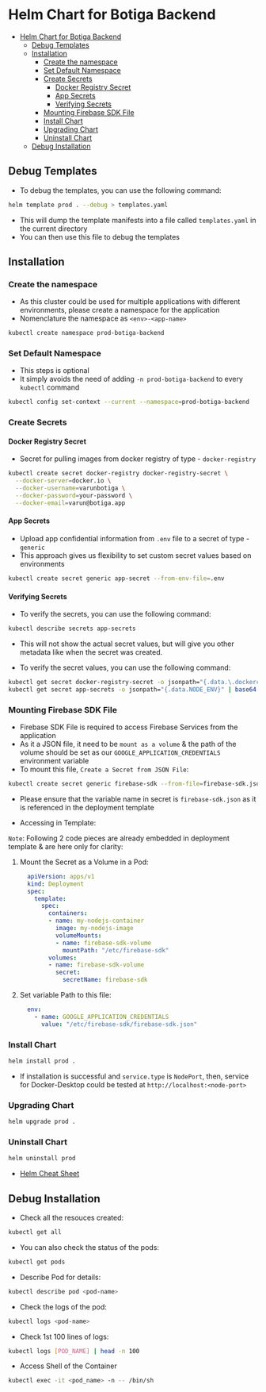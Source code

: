 # Helm Chart for Botiga Backend

- [Helm Chart for Botiga Backend](#helm-chart-for-botiga-backend)
  - [Debug Templates](#debug-templates)
  - [Installation](#installation)
    - [Create the namespace](#create-the-namespace)
    - [Set Default Namespace](#set-default-namespace)
    - [Create Secrets](#create-secrets)
      - [Docker Registry Secret](#docker-registry-secret)
      - [App Secrets](#app-secrets)
      - [Verifying Secrets](#verifying-secrets)
    - [Mounting Firebase SDK File](#mounting-firebase-sdk-file)
    - [Install Chart](#install-chart)
    - [Upgrading Chart](#upgrading-chart)
    - [Uninstall Chart](#uninstall-chart)
  - [Debug Installation](#debug-installation)

## Debug Templates

- To debug the templates, you can use the following command:

```bash
helm template prod . --debug > templates.yaml
```

- This will dump the template manifests into a file called `templates.yaml` in the current directory
- You can then use this file to debug the templates

## Installation

### Create the namespace

- As this cluster could be used for multiple applications with different environments, please create a namespace for the application
- Nomenclature the namespace as `<env>-<app-name>`

```bash
kubectl create namespace prod-botiga-backend
```

### Set Default Namespace

- This steps is optional
- It simply avoids the need of adding `-n prod-botiga-backend` to every `kubectl` command

```bash
kubectl config set-context --current --namespace=prod-botiga-backend
```

### Create Secrets

#### Docker Registry Secret

- Secret for pulling images from docker registry of type - `docker-registry`

```bash
kubectl create secret docker-registry docker-registry-secret \
  --docker-server=docker.io \
  --docker-username=varunbotiga \
  --docker-password=your-password \
  --docker-email=varun@botiga.app
```

#### App Secrets

- Upload app confidential information from `.env` file to a secret of type - `generic`
- This approach gives us flexibility to set custom secret values based on environments

```bash
kubectl create secret generic app-secret --from-env-file=.env
```

#### Verifying Secrets

- To verify the secrets, you can use the following command:

```bash
kubectl describe secrets app-secrets
```

- This will not show the actual secret values, but will give you other metadata like when the secret was created.

- To verify the secret values, you can use the following command:

```bash
kubectl get secret docker-registry-secret -o jsonpath="{.data.\.dockerconfigjson}" | base64 --decode
kubectl get secret app-secrets -o jsonpath="{.data.NODE_ENV}" | base64 --decode
```

### Mounting Firebase SDK File

- Firebase SDK File is required to access Firebase Services from the application
- As it a JSON file, it need to be `mount as a volume` & the path of the volume should be set as our `GOOGLE_APPLICATION_CREDENTIALS` environment variable
- To mount this file, `Create a Secret from JSON File`:
  
```bash
kubectl create secret generic firebase-sdk --from-file=firebase-sdk.json=<path-to-firebase-sdk-json-file>
```

- Please ensure that the variable name in secret is `firebase-sdk.json` as it is referenced in the deployment template

- Accessing in Template:

`Note`: Following 2 code pieces are already embedded in deployment template & are here only for clarity:

1. Mount the Secret as a Volume in a Pod:

    ```yaml
      apiVersion: apps/v1
      kind: Deployment
      spec:
        template:
          spec:
            containers:
            - name: my-nodejs-container
              image: my-nodejs-image
              volumeMounts:
              - name: firebase-sdk-volume
                mountPath: "/etc/firebase-sdk"
            volumes:
            - name: firebase-sdk-volume
              secret:
                secretName: firebase-sdk
    ```

2. Set variable Path to this file:

    ```yaml
      env:
        - name: GOOGLE_APPLICATION_CREDENTIALS
          value: "/etc/firebase-sdk/firebase-sdk.json"
    ```

### Install Chart

```bash
helm install prod .
```

- If installation is successful and `service.type` is `NodePort`, then, service for Docker-Desktop could be tested at `http://localhost:<node-port>`

### Upgrading Chart

```bash
helm upgrade prod .
```

### Uninstall Chart

```bash
helm uninstall prod
```

- [Helm Cheat Sheet](https://helm.sh/docs/intro/cheatsheet/)

## Debug Installation

- Check all the resouces created:

```bash
kubectl get all
```

- You can also check the status of the pods:

```bash
kubectl get pods
```

- Describe Pod for details:

```bash
kubectl describe pod <pod-name>
```

- Check the logs of the pod:

```bash
kubectl logs <pod-name>
```

- Check 1st 100 lines of logs:

```bash
kubectl logs [POD_NAME] | head -n 100
```

- Access Shell of the Container

```bash
kubectl exec -it <pod_name> -n -- /bin/sh
```
